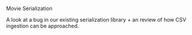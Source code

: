Movie Serialization

A look at a bug in our existing serialization library + an review of how CSV ingestion can be approached.

